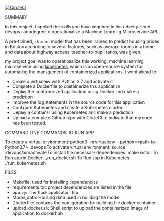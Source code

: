 [![CircleCI](https://dl.circleci.com/status-badge/img/gh/ifeanyieze13/kubernetes-and-docker-project/tree/main.svg?style=svg)](https://dl.circleci.com/status-badge/redirect/gh/ifeanyieze13/kubernetes-and-docker-project/tree/main)

SUMMARY

In this project, I applied the skills you have acquired in the udacity cloud devops nanodegree to operationalize a Machine Learning Microservice API. 

A pre-trained, `sklearn` model that has been trained to predict housing prices in Boston according to several features, such as average rooms in a home and data about highway access, teacher-to-pupil ratios, was given.

my project goal was to operationalize this working, machine learning microservice using [kubernetes](https://kubernetes.io/), which is an open-source system for automating the management of containerized applications. i went ahead to:
* Create a virtualenv with Python 3.7 and activate it
* Complete a Dockerfile to containerize this application
* Deploy the containerized application using Docker and make a prediction
* Improve the log statements in the source code for this application
* Configure Kubernetes and create a Kubernetes cluster
* Deploy a container using Kubernetes and make a prediction
* Upload a complete Github repo with CircleCI to indicate that my code has been tested.



COMMAND LINE COMMANDS TO RUN APP

To create a virtual environment: python3 -m virtualenv --python=<path-to-Python3.7> .devops
To activate virtual environment: source .devops/bin/activate
To install the necessary dependencies: make install
To Run app in Docker:  ./run_docker.sh
To Run app in Kubernetes:  ./run_kubernetes.sh


FILES

* Makefile: used for Installing dependencies
* requirements.txt: project dependencies are listed in the file
* app.py: The flask application file
* Model_data: Housing data used in building the model
* Dockerfile: contains the configuration for building the docker container
* upload_docker.sh: Shell script to upload the containerized image of application to dockerhub
